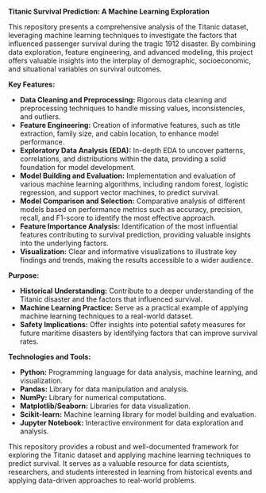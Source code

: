 **Titanic Survival Prediction: A Machine Learning Exploration**

This repository presents a comprehensive analysis of the Titanic dataset, leveraging machine learning techniques to investigate the factors that influenced passenger survival during the tragic 1912 disaster. By combining data exploration, feature engineering, and advanced modeling, this project offers valuable insights into the interplay of demographic, socioeconomic, and situational variables on survival outcomes.

**Key Features:**

* **Data Cleaning and Preprocessing:** Rigorous data cleaning and preprocessing techniques to handle missing values, inconsistencies, and outliers.
* **Feature Engineering:** Creation of informative features, such as title extraction, family size, and cabin location, to enhance model performance.
* **Exploratory Data Analysis (EDA):** In-depth EDA to uncover patterns, correlations, and distributions within the data, providing a solid foundation for model development.
* **Model Building and Evaluation:** Implementation and evaluation of various machine learning algorithms, including random forest, logistic regression, and support vector machines, to predict survival.
* **Model Comparison and Selection:** Comparative analysis of different models based on performance metrics such as accuracy, precision, recall, and F1-score to identify the most effective approach.
* **Feature Importance Analysis:** Identification of the most influential features contributing to survival prediction, providing valuable insights into the underlying factors.
* **Visualization:** Clear and informative visualizations to illustrate key findings and trends, making the results accessible to a wider audience.

**Purpose:**

* **Historical Understanding:** Contribute to a deeper understanding of the Titanic disaster and the factors that influenced survival.
* **Machine Learning Practice:** Serve as a practical example of applying machine learning techniques to a real-world dataset.
* **Safety Implications:** Offer insights into potential safety measures for future maritime disasters by identifying factors that can improve survival rates.

**Technologies and Tools:**

* **Python:** Programming language for data analysis, machine learning, and visualization.
* **Pandas:** Library for data manipulation and analysis.
* **NumPy:** Library for numerical computations.
* **Matplotlib/Seaborn:** Libraries for data visualization.
* **Scikit-learn:** Machine learning library for model building and evaluation.
* **Jupyter Notebook:** Interactive environment for data exploration and analysis.

This repository provides a robust and well-documented framework for exploring the Titanic dataset and applying machine learning techniques to predict survival. It serves as a valuable resource for data scientists, researchers, and students interested in learning from historical events and applying data-driven approaches to real-world problems.
